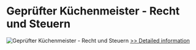 # Geprüfter Küchenmeister - Recht und Steuern
![Geprüfter Küchenmeister - Recht und Steuern](https://mycommerce.akamaized.net/api/pimages/P300481281/BIG/300481281.JPG)
[>> Detailed information](https://secure.shareit.com/shareit/product.html?productid=300481281&affiliateid=200057808)